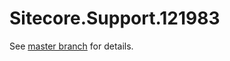 # Sitecore.Support.121983

See [master branch](https://github.com/sitecoresupport/Sitecore.Support.121983) for details.